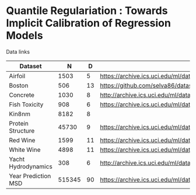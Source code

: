 # Quantile Regulariation : Towards Implicit Calibration of Regression Models


Data links


| Dataset | N | D | link  |
| --- | --- |--- | --- |
|  Airfoil | 1503 | 5 |https://archive.ics.uci.edu/ml/datasets/Airfoil+Self-Noise |
|  Boston  | 506 | 13 | https://github.com/selva86/datasets/blob/master/BostonHousing.csv|
|  Concrete | 1030  | 8 |http://archive.ics.uci.edu/ml/datasets/Concrete+Compressive+Strength  |
|  Fish Toxicity    | 908 | 6 | https://archive.ics.uci.edu/ml/datasets/QSAR+fish+toxicity|
|  Kin8nm   | 8182 | 8 | |
|  Protein Structure | 45730 |9 | https://archive.ics.uci.edu/ml/datasets/Physicochemical+Properties+of+Protein+Tertiary+Structure |
|  Red Wine | 1599 | 11 |  https://archive.ics.uci.edu/ml/datasets/wine+quality|
|  White Wine | 4898 | 11 |   https://archive.ics.uci.edu/ml/datasets/wine+quality |
|  Yacht Hydrodynamics | 308 | 6 |   http://archive.ics.uci.edu/ml/datasets/yacht+hydrodynamics |
|  Year  Prediction MSD | 515345 | 90 |  https://archive.ics.uci.edu/ml/datasets/YearPredictionMSD |
